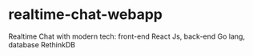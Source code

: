 # realtime-chat-webapp
Realtime Chat with modern tech: front-end React Js, back-end Go lang, database RethinkDB
